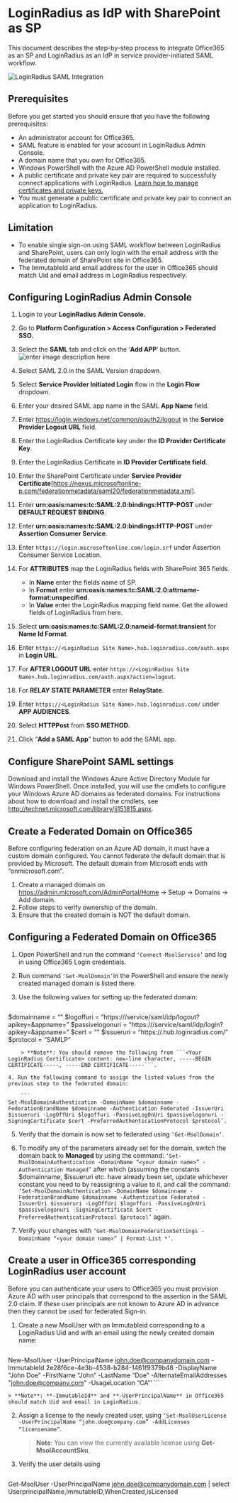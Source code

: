 # LoginRadius as IdP with SharePoint as SP

This document describes the step-by-step process to integrate Office365 as an SP and LoginRadius as an IdP in service provider-initiated SAML workflow.

![LoginRadius SAML Integration](https://apidocs.lrcontent.com/images/LoginRadius-SAML-Integration_270786334309035e495.13656749.png "LoginRadius SAML Integration")

## Prerequisites 

Before you get started you should ensure that you have the following prerequisites:

- An administrator account for Office365.
- SAML feature is enabled for your account in LoginRadius Admin Console.
- A domain name that you own for Office365.
- Windows PowerShell with the Azure AD PowerShell module installed.
- A public certificate and private key pair are required to successfully connect applications with LoginRadius. [Learn how to manage certificates and private keys.](https://www.ssls.com/knowledgebase/how-can-i-find-the-private-key-for-my-ssl-certificate/) 
- You must generate a public certificate and private key pair to connect an application to LoginRadius. 

## Limitation

- To enable single sign-on using SAML workflow between LoginRadius and SharePoint, users can only login with the email address with the federated domain of SharePoint site in Office365.
- The ImmutableId and email address for the user in Office365 should match Uid and email address in LoginRadius respectively.

## Configuring LoginRadius Admin Console

1. Login to your **LoginRadius Admin Console.**
2. Go to **Platform Configuration > Access Configuration > Federated SSO.**
3. Select the **SAML** tab and click on the ‘**Add APP**’ button. 
![enter image description here](https://apidocs.lrcontent.com/images/4_306725eaa8b26a16d59.86313080.png "Add App")

4. Select SAML 2.0 in the SAML Version dropdown.
5. Select **Service Provider Initiated Login** flow in the **Login Flow** dropdown.
6. Enter your desired SAML app name in the SAML **App Name** field.
7. Enter https://login.windows.net/common/oauth2/logout in the **Service Provider Logout URL** field.
8. Enter the LoginRadius Certificate key under the **ID Provider Certificate Key**.
9. Enter the LoginRadius Certificate in **ID Provider Certificate field**.
10. Enter the SharePoint Certificate under **Service Provider Certificate**[https://nexus.microsoftonline-p.com/federationmetadata/saml20/federationmetadata.xml].
11. Enter **urn:oasis:names:tc:SAML:2.0:bindings:HTTP-POST** under **DEFAULT REQUEST BINDING**.
12. Enter **urn:oasis:names:tc:SAML:2.0:bindings:HTTP-POST** under **Assertion Consumer Service**.
13. Enter `https://login.microsoftonline.com/login.srf` under Assertion Consumer Service Location.
14. For **ATTRIBUTES** map the LoginRadius fields with SharePoint 365 fields. 
    * In **Name** enter the fields name of SP.
    * In **Format** enter **urn:oasis:names:tc:SAML:2.0:attrname-format:unspecified**. 
    * In **Value** enter the LoginRadius mapping field name. Get the allowed fields of LoginRadius from here.
15. Select **urn:oasis:names:tc:SAML:2.0:nameid-format:transient** for **Name Id Format**.
16. Enter `https://<LoginRadius Site Name>.hub.loginradius.com/auth.aspx` in **Login URL**.
17. For **AFTER LOGOUT URL** enter `https://<LoginRadius Site Name>.hub.loginradius.com/auth.aspx?action=logout`.
18. For **RELAY STATE PARAMETER** enter **RelayState**.
19. Enter `https://<LoginRadius Site Name>.hub.loginradius.com/` under **APP AUDIENCES**.  
20. Select **HTTPPost** from **SSO METHOD**.
21. Click “**Add a SAML App**” button to add the SAML app. 

## Configure SharePoint SAML settings

Download and install the Windows Azure Active Directory Module for Windows PowerShell. Once installed, you will use the cmdlets to configure your Windows Azure AD domains as federated domains. For instructions about how to download and install the cmdlets, see http://technet.microsoft.com/library/jj151815.aspx.

## Create a Federated Domain on Office365

Before configuring federation on an Azure AD domain, it must have a custom domain configured. You cannot federate the default domain that is provided by Microsoft. The default domain from Microsoft ends with “onmicrosoft.com”.

1. Create a managed domain on https://admin.microsoft.com/AdminPortal/Home -> Setup -> Domains -> Add domain.
2. Follow steps to verify ownership of the domain.
3. Ensure that the created domain is NOT the default domain.

## Configuring a Federated Domain on Office365

1. Open PowerShell and run the command `‘Connect-MsolService’` and log in using Office365 Login credentials.
2. Run command `‘Get-MsolDomain’`in the PowerShell and ensure the newly created managed domain is listed there.
3. Use the following values for setting up the federated domain:

    ``` 
$domainname = “<Your Domain Name>”
$logoffuri = “https://<LoginRadius Site Name>/service/saml/idp/logout?apikey=<APIKey>&appname=<SAMLAppName>”
$passivelogonuri = “https://<LoginRadius Site Name>/service/saml/idp/login?apikey=<APIKey>&appname=<SAMLAppName>”
$cert = “<Your LoginRadius Certificate>”
$issueruri = “https://<LoginRadius Site Name>.hub.loginradius.com/”
$protocol = “SAMLP”
```
    > **Note**: You should remove the following from ```<Your LoginRadius Certificate> content: new-line character, -----BEGIN CERTIFICATE-----, -----END CERTIFICATE-----```.

4. Run the following command to assign the listed values from the previous step to the federated domain:

    ```
Set-MsolDomainAuthentication -DomainName $domainname -FederationBrandName $domainname -Authentication Federated -IssuerUri $issueruri -LogOffUri $logoffuri -PassiveLogOnUri $passivelogonuri -SigningCertificate $cert -PreferredAuthenticationProtocol $protocol’.
```
5. Verify that the domain is now set to federated using `‘Get-MsolDomain’`.

6. To modify any of the parameters already set for the domain, switch the domain back to **Managed** by using the command: `‘Set-MsolDomainAuthentication -DomainName “<your domain name>” -Authentication Managed’` after which (assuming the constants $domainname, $issueruri etc. have already been set, update whichever constant you need to by reassigning a value to it, and call the command: `‘Set-MsolDomainAuthentication -DomainName $domainname -FederationBrandName $domainname -Authentication Federated -IssuerUri $issueruri -LogOffUri $logoffuri -PassiveLogOnUri $passivelogonuri -SigningCertificate $cert -PreferredAuthenticationProtocol $protocol’` again.

7. Verify your changes with `‘Get-MsolDomainFederationSettings -DomainName “<your domain name>” | Format-List *’`.

## Create a user in Office365 corresponding LoginRadius user account

Before you can authenticate your users to Office365 you must provision Azure AD with user principals that correspond to the assertion in the SAML 2.0 claim. If these user principals are not known to Azure AD in advance then they cannot be used for federated Sign-in. 

1. Create a new MsolUser with an Immutableid corresponding to a LoginRadius Uid and with an email using the newly created domain name:

    ```
New-MsolUser
-UserPrincipalName john.doe@companydomain.com 
-ImmutableId 2e28f6ce-4e3b-4538-b284-1461f9379b48 
-DisplayName "John Doe" 
-FirstName “John” 
-LastName “Doe” 
-AlternateEmailAddresses "john.doe@company.com" 
-UsageLocation “CA”’
    ```
 
    > **Note**: **-ImmutableId** and **-UserPrincipalName** in Office365 should match Uid and email in LoginRadius.

2. Assign a license to the newly created user, using `‘Set-MsolUserLicense -UserPrincipalName “john.doe@company.com” -AddLicenses “licensename”`.

    > **Note**: You can view the currently available license using **Get-MsolAccountSku**.

3. Verify the user details using 

    ```
Get-MsolUser -UserPrincipalName john.doe@companydomain.com | select UserprincipalName,ImmutableID,WhenCreated,isLicensed
```